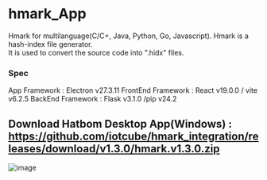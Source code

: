 ﻿# hmark_App
Hmark for multilanguage(C/C+, Java, Python, Go, Javascript). Hmark is a hash-index file generator.<br/>
It is used to convert the source code into ".hidx" files.

### Spec
App Framework : Electron v27.3.11
FrontEnd Framework : React v19.0.0 / vite v6.2.5
BackEnd Framework : Flask v3.1.0 /pip v24.2



## Download Hatbom Desktop App(Windows) : https://github.com/iotcube/hmark_integration/releases/download/v1.3.0/hmark.v1.3.0.zip




![image](https://github.com/user-attachments/assets/4e91f1cb-2854-483b-86c6-04d925992090)
